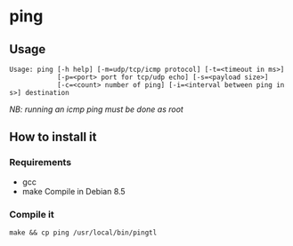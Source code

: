 # ping

## Usage
```
Usage: ping [-h help] [-m=udp/tcp/icmp protocol] [-t=<timeout in ms>]
            [-p=<port> port for tcp/udp echo] [-s=<payload size>]
            [-c=<count> number of ping] [-i=<interval between ping in s>] destination
```

*NB: running an icmp ping must be done as root*

## How to install it
### Requirements
- gcc
- make
Compile in Debian 8.5
### Compile it
```
make && cp ping /usr/local/bin/pingtl

